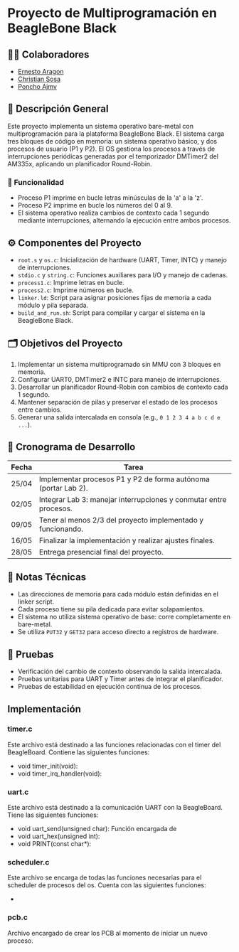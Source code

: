 # Proyecto de Multiprogramación en BeagleBone Black

## 🧑‍💻 Colaboradores
- [Ernesto Aragon](https://github.com/ErnestoAragon03)
- [Christian Sosa](https://github.com/ChristianSosa22)
- [Poncho Ajmv](https://github.com/poncho-ajmv)

## 📝 Descripción General

Este proyecto implementa un sistema operativo bare-metal con multiprogramación para la plataforma BeagleBone Black. El sistema carga tres bloques de código en memoria: un sistema operativo básico, y dos procesos de usuario (P1 y P2). El OS gestiona los procesos a través de interrupciones periódicas generadas por el temporizador DMTimer2 del AM335x, aplicando un planificador Round-Robin.

### 🧠 Funcionalidad
- Proceso P1 imprime en bucle letras minúsculas de la 'a' a la 'z'.
- Proceso P2 imprime en bucle los números del 0 al 9.
- El sistema operativo realiza cambios de contexto cada 1 segundo mediante interrupciones, alternando la ejecución entre ambos procesos.

## ⚙️ Componentes del Proyecto

- `root.s` y `os.c`: Inicialización de hardware (UART, Timer, INTC) y manejo de interrupciones.
- `stdio.c` y `string.c`: Funciones auxiliares para I/O y manejo de cadenas.
- `process1.c`: Imprime letras en bucle.
- `process2.c`: Imprime números en bucle.
- `linker.ld`: Script para asignar posiciones fijas de memoria a cada módulo y pila separada.
- `build_and_run.sh`: Script para compilar y cargar el sistema en la BeagleBone Black.

## 🗂️ Objetivos del Proyecto

1. Implementar un sistema multiprogramado sin MMU con 3 bloques en memoria.
2. Configurar UART0, DMTimer2 e INTC para manejo de interrupciones.
3. Desarrollar un planificador Round-Robin con cambios de contexto cada 1 segundo.
4. Mantener separación de pilas y preservar el estado de los procesos entre cambios.
5. Generar una salida intercalada en consola (e.g., `0 1 2 3 4 a b c d e ...`).

## 📆 Cronograma de Desarrollo

| Fecha   | Tarea                                                                 |
|---------|-----------------------------------------------------------------------|
| 25/04   | Implementar procesos P1 y P2 de forma autónoma (portar Lab 2).        |
| 02/05   | Integrar Lab 3: manejar interrupciones y conmutar entre procesos.     |
| 09/05   | Tener al menos 2/3 del proyecto implementado y funcionando.           |
| 16/05   | Finalizar la implementación y realizar ajustes finales.               |
| 28/05   | Entrega presencial final del proyecto.                                |

## 📌 Notas Técnicas

- Las direcciones de memoria para cada módulo están definidas en el linker script.
- Cada proceso tiene su pila dedicada para evitar solapamientos.
- El sistema no utiliza sistema operativo de base: corre completamente en bare-metal.
- Se utiliza `PUT32` y `GET32` para acceso directo a registros de hardware.

## 🧪 Pruebas

- Verificación del cambio de contexto observando la salida intercalada.
- Pruebas unitarias para UART y Timer antes de integrar el planificador.
- Pruebas de estabilidad en ejecución continua de los procesos.


## Implementación

### timer.c
Este archivo está destinado a las funciones relacionadas con el timer del BeagleBoard.  Contiene las siguientes funciones:

- void timer_init(void):
- void timer_irq_handler(void):


### uart.c
Este archivo está destinado a la comunicación UART con la BeagleBoard.  Tiene las siguientes funciones:

- void uart_send(unsigned char): Función encargada de
- void uart_hex(unsigned int):
- void PRINT(const char*):

### scheduler.c
Este archivo se encarga de todas las funciones necesarias para el scheduler de procesos del os.  Cuenta con las siguientes funciones:

- 

### pcb.c 
Archivo encargado de crear los PCB al momento de iniciar un nuevo proceso.